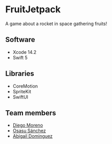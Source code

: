 # FruitJetpack

A game about a rocket in space gathering fruits!

## Software
- Xcode 14.2
- Swift 5

## Libraries
- CoreMotion
- SpriteKit
- SwiftUI

## Team members 
- [Diego Moreno](https://github.com/Dmoiz)
- [Osasu Sánchez](https://github.com/osasusan)
- [Abigail Dominguez](https://github.com/abbydomi)
